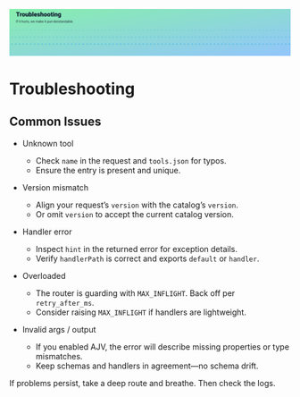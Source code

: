 <p align="center">
  <img src="../../assets/headers/animated-header-5.svg" alt="Troubleshooting" />
</p>

# Troubleshooting

## Common Issues

- Unknown tool
  - Check `name` in the request and `tools.json` for typos.
  - Ensure the entry is present and unique.

- Version mismatch
  - Align your request’s `version` with the catalog’s `version`.
  - Or omit `version` to accept the current catalog version.

- Handler error
  - Inspect `hint` in the returned error for exception details.
  - Verify `handlerPath` is correct and exports `default` or `handler`.

- Overloaded
  - The router is guarding with `MAX_INFLIGHT`. Back off per `retry_after_ms`.
  - Consider raising `MAX_INFLIGHT` if handlers are lightweight.

- Invalid args / output
  - If you enabled AJV, the error will describe missing properties or type mismatches.
  - Keep schemas and handlers in agreement—no schema drift.

If problems persist, take a deep route and breathe. Then check the logs.

